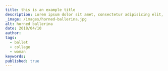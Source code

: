 ```yaml
---
title: this is an example title
description: Lorem ipsum dolor sit amet, consectetur adipisicing elit, sed do eiusmod tempor incididunt ut labore et dolore magna aliqua. Ut enim ad minim veniam, quis nostrud exercitation ullamco laboris nisi ut aliquip ex ea commodo consequat.
_image: /images/horned-ballerina.jpg
alt: horned ballerina
date: 2018/04/10
author:
tags:
  - ballet
  - collage
  - woman
keywords:
published: true
---
```

